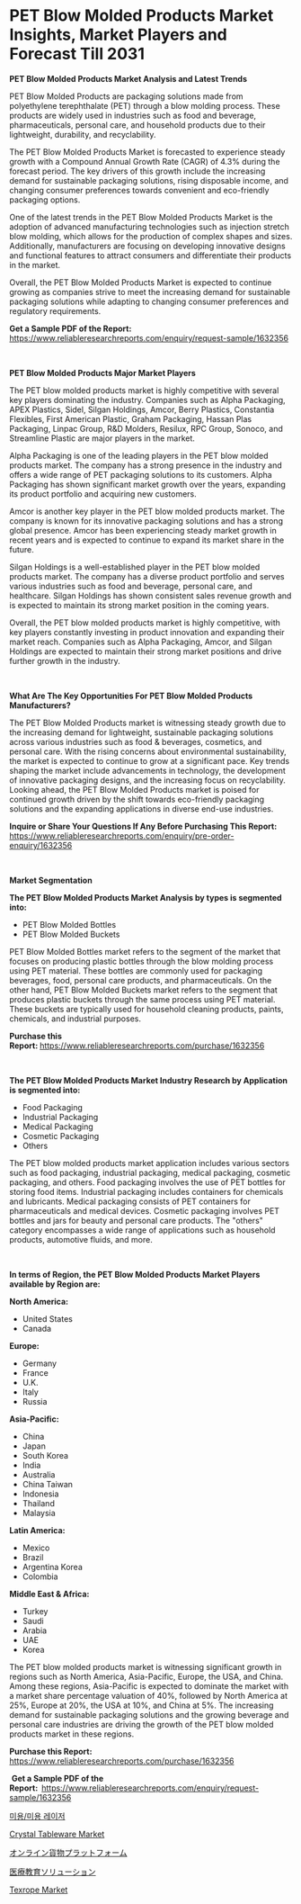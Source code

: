 <p><h1>PET Blow Molded Products Market Insights, Market Players and Forecast Till 2031</h1></p><p><strong>PET Blow Molded Products Market Analysis and Latest Trends</strong></p>
<p><p>PET Blow Molded Products are packaging solutions made from polyethylene terephthalate (PET) through a blow molding process. These products are widely used in industries such as food and beverage, pharmaceuticals, personal care, and household products due to their lightweight, durability, and recyclability.</p><p>The PET Blow Molded Products Market is forecasted to experience steady growth with a Compound Annual Growth Rate (CAGR) of 4.3% during the forecast period. The key drivers of this growth include the increasing demand for sustainable packaging solutions, rising disposable income, and changing consumer preferences towards convenient and eco-friendly packaging options.</p><p>One of the latest trends in the PET Blow Molded Products Market is the adoption of advanced manufacturing technologies such as injection stretch blow molding, which allows for the production of complex shapes and sizes. Additionally, manufacturers are focusing on developing innovative designs and functional features to attract consumers and differentiate their products in the market.</p><p>Overall, the PET Blow Molded Products Market is expected to continue growing as companies strive to meet the increasing demand for sustainable packaging solutions while adapting to changing consumer preferences and regulatory requirements.</p></p>
<p><strong>Get a Sample PDF of the Report:&nbsp;</strong> <a href="https://www.reliableresearchreports.com/enquiry/request-sample/1632356">https://www.reliableresearchreports.com/enquiry/request-sample/1632356</a></p>
<p>&nbsp;</p>
<p><strong>PET Blow Molded Products Major Market Players</strong></p>
<p><p>The PET blow molded products market is highly competitive with several key players dominating the industry. Companies such as Alpha Packaging, APEX Plastics, Sidel, Silgan Holdings, Amcor, Berry Plastics, Constantia Flexibles, First American Plastic, Graham Packaging, Hassan Plas Packaging, Linpac Group, R&D Molders, Resilux, RPC Group, Sonoco, and Streamline Plastic are major players in the market.</p><p>Alpha Packaging is one of the leading players in the PET blow molded products market. The company has a strong presence in the industry and offers a wide range of PET packaging solutions to its customers. Alpha Packaging has shown significant market growth over the years, expanding its product portfolio and acquiring new customers.</p><p>Amcor is another key player in the PET blow molded products market. The company is known for its innovative packaging solutions and has a strong global presence. Amcor has been experiencing steady market growth in recent years and is expected to continue to expand its market share in the future.</p><p>Silgan Holdings is a well-established player in the PET blow molded products market. The company has a diverse product portfolio and serves various industries such as food and beverage, personal care, and healthcare. Silgan Holdings has shown consistent sales revenue growth and is expected to maintain its strong market position in the coming years.</p><p>Overall, the PET blow molded products market is highly competitive, with key players constantly investing in product innovation and expanding their market reach. Companies such as Alpha Packaging, Amcor, and Silgan Holdings are expected to maintain their strong market positions and drive further growth in the industry.</p></p>
<p>&nbsp;</p>
<p><strong>What Are The Key Opportunities For PET Blow Molded Products Manufacturers?</strong></p>
<p><p>The PET Blow Molded Products market is witnessing steady growth due to the increasing demand for lightweight, sustainable packaging solutions across various industries such as food & beverages, cosmetics, and personal care. With the rising concerns about environmental sustainability, the market is expected to continue to grow at a significant pace. Key trends shaping the market include advancements in technology, the development of innovative packaging designs, and the increasing focus on recyclability. Looking ahead, the PET Blow Molded Products market is poised for continued growth driven by the shift towards eco-friendly packaging solutions and the expanding applications in diverse end-use industries.</p></p>
<p><strong>Inquire or Share Your Questions If Any Before Purchasing This Report:</strong> <a href="https://www.reliableresearchreports.com/enquiry/pre-order-enquiry/1632356">https://www.reliableresearchreports.com/enquiry/pre-order-enquiry/1632356</a></p>
<p>&nbsp;</p>
<p><strong>Market Segmentation</strong></p>
<p><strong>The PET Blow Molded Products Market Analysis by types is segmented into:</strong></p>
<p><ul><li>PET Blow Molded Bottles</li><li>PET Blow Molded Buckets</li></ul></p>
<p><p>PET Blow Molded Bottles market refers to the segment of the market that focuses on producing plastic bottles through the blow molding process using PET material. These bottles are commonly used for packaging beverages, food, personal care products, and pharmaceuticals. On the other hand, PET Blow Molded Buckets market refers to the segment that produces plastic buckets through the same process using PET material. These buckets are typically used for household cleaning products, paints, chemicals, and industrial purposes.</p></p>
<p><strong>Purchase this Report:&nbsp;</strong><a href="https://www.reliableresearchreports.com/purchase/1632356">https://www.reliableresearchreports.com/purchase/1632356</a></p>
<p>&nbsp;</p>
<p><strong>The PET Blow Molded Products Market Industry Research by Application is segmented into:</strong></p>
<p><ul><li>Food Packaging</li><li>Industrial Packaging</li><li>Medical Packaging</li><li>Cosmetic Packaging</li><li>Others</li></ul></p>
<p><p>The PET blow molded products market application includes various sectors such as food packaging, industrial packaging, medical packaging, cosmetic packaging, and others. Food packaging involves the use of PET bottles for storing food items. Industrial packaging includes containers for chemicals and lubricants. Medical packaging consists of PET containers for pharmaceuticals and medical devices. Cosmetic packaging involves PET bottles and jars for beauty and personal care products. The "others" category encompasses a wide range of applications such as household products, automotive fluids, and more.</p></p>
<p>&nbsp;</p>
<p><strong>In terms of Region, the PET Blow Molded Products Market Players available by Region are:</strong></p>
<p>
    <p> <strong> North America: </strong>
        <ul>
            <li>United States</li>
            <li>Canada</li>
        </ul>
        </p> 
    <p> <strong> Europe: </strong>
        <ul>
            <li>Germany</li>
            <li>France</li>
            <li>U.K.</li>
            <li>Italy</li>
            <li>Russia</li>
        </ul>
        </p> 
    <p> <strong> Asia-Pacific: </strong>
        <ul>
            <li>China</li>
            <li>Japan</li>
            <li>South Korea</li>
            <li>India</li>
            <li>Australia</li>
            <li>China Taiwan</li>
            <li>Indonesia</li>
            <li>Thailand</li>
            <li>Malaysia</li>
        </ul>
        </p> 
    <p> <strong> Latin America: </strong>
        <ul>
            <li>Mexico</li>
            <li>Brazil</li>
            <li>Argentina Korea</li>
            <li>Colombia</li>
        </ul>
        </p> 
    <p> <strong> Middle East & Africa: </strong>
        <ul>
            <li>Turkey</li>
            <li>Saudi</li>
            <li>Arabia</li>
            <li>UAE</li>
            <li>Korea</li>
        </ul>
    </p>
    </p>
<p><p>The PET blow molded products market is witnessing significant growth in regions such as North America, Asia-Pacific, Europe, the USA, and China. Among these regions, Asia-Pacific is expected to dominate the market with a market share percentage valuation of 40%, followed by North America at 25%, Europe at 20%, the USA at 10%, and China at 5%. The increasing demand for sustainable packaging solutions and the growing beverage and personal care industries are driving the growth of the PET blow molded products market in these regions.</p></p>
<p><strong>Purchase this Report: </strong><a href="https://www.reliableresearchreports.com/purchase/1632356">https://www.reliableresearchreports.com/purchase/1632356</a></p>
<p>&nbsp;<strong>Get a Sample PDF of the Report:&nbsp;&nbsp;</strong><a href="https://www.reliableresearchreports.com/enquiry/request-sample/1632356">https://www.reliableresearchreports.com/enquiry/request-sample/1632356</a></p>
<p><strong></strong></p>
<p><p><a href="https://medium.com/@sherrillcrooksxa8i18ucf2m/%EB%AF%B8%EC%9A%A9-%EC%84%B1%ED%98%95%EC%9A%A9-%EB%A0%88%EC%9D%B4%EC%A0%80-%EC%8B%9C%EC%9E%A5-%EA%B2%BD%EC%9F%81-%EB%B6%84%EC%84%9D-%EC%8B%9C%EC%9E%A5-%EB%8F%99%ED%96%A5-%EB%B0%8F-2031%EB%85%84%EA%B9%8C%EC%A7%80%EC%9D%98-%EC%98%88%EC%B8%A1-a8f6c8662688">미용/미용 레이저</a></p><p><a href="https://view.publitas.com/reportprime-1/crystal-tableware-market-research-report-provides-critical-insights-that-can-help-shape-business-development-and-investment-strategies/">Crystal Tableware Market</a></p><p><a href="https://medium.com/@presleymertz2021/%E3%82%AA%E3%83%B3%E3%83%A9%E3%82%A4%E3%83%B3%E3%83%95%E3%83%AC%E3%83%BC%E3%83%88%E3%83%97%E3%83%A9%E3%83%83%E3%83%88%E3%83%95%E3%82%A9%E3%83%BC%E3%83%A0%E5%B8%82%E5%A0%B4-2031%E5%B9%B4%E3%81%BE%E3%81%A7%E3%81%AE%E3%83%88%E3%83%AC%E3%83%B3%E3%83%89-%E4%BA%88%E6%B8%AC-%E7%AB%B6%E4%BA%89%E5%88%86%E6%9E%90-eba39a8065dc">オンライン貨物プラットフォーム</a></p><p><a href="https://medium.com/@arturokrs2023/%E3%83%98%E3%83%AB%E3%82%B9%E3%82%B1%E3%82%A2%E6%95%99%E8%82%B2%E3%82%BD%E3%83%AA%E3%83%A5%E3%83%BC%E3%82%B7%E3%83%A7%E3%83%B3%E5%B8%82%E5%A0%B4%E3%81%AE%E5%B1%95%E6%9C%9B-%E7%94%A3%E6%A5%AD%E6%A6%82%E8%A6%B3%E3%81%A8%E4%BA%88%E6%B8%AC-2024%E5%B9%B4%E3%81%8B%E3%82%892031%E5%B9%B4-cc0f8322bacd">医療教育ソリューション</a></p><p><a href="https://view.publitas.com/reportprime-1/texrope-market-size-share-trends-analysis-report-by-material-by-type-by-end-user-by-region-and-segment-forecasts-2024-2031/">Texrope Market</a></p></p>